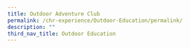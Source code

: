 ```yaml
---
title: Outdoor Adventure Club
permalink: /chr-experience/Outdoor-Education/permalink/
description: ""
third_nav_title: Outdoor Education
---
```


